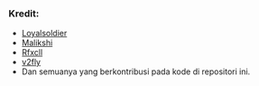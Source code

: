 ### Kredit:
- [Loyalsoldier](https://github.com/Loyalsoldier)
- [Malikshi](https://github.com/malikshi)
- [Rfxcll](https://github.com/rfxcll)
- [v2fly](https://github.com/v2fly)
- Dan semuanya yang berkontribusi pada kode di repositori ini.
